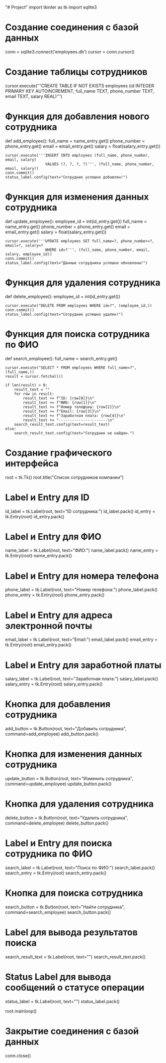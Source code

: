 "# Project" 
import tkinter as tk
import sqlite3

# Создание соединения с базой данных
conn = sqlite3.connect('employees.db')
cursor = conn.cursor()

# Создание таблицы сотрудников
cursor.execute('''CREATE TABLE IF NOT EXISTS employees
                  (id INTEGER PRIMARY KEY AUTOINCREMENT,
                   full_name TEXT,
                   phone_number TEXT,
                   email TEXT,
                   salary REAL)''')

# Функция для добавления нового сотрудника
def add_employee():
    full_name = name_entry.get()
    phone_number = phone_entry.get()
    email = email_entry.get()
    salary = float(salary_entry.get())

    cursor.execute('''INSERT INTO employees (full_name, phone_number, email, salary)
                      VALUES (?, ?, ?, ?)''', (full_name, phone_number, email, salary))
    conn.commit()
    status_label.config(text="Сотрудник успешно добавлен!")

# Функция для изменения данных сотрудника
def update_employee():
    employee_id = int(id_entry.get())
    full_name = name_entry.get()
    phone_number = phone_entry.get()
    email = email_entry.get()
    salary = float(salary_entry.get())

    cursor.execute('''UPDATE employees SET full_name=?, phone_number=?, email=?, salary=?
                      WHERE id=?''', (full_name, phone_number, email, salary, employee_id))
    conn.commit()
    status_label.config(text="Данные сотрудника успешно обновлены!")

# Функция для удаления сотрудника
def delete_employee():
    employee_id = int(id_entry.get())

    cursor.execute("DELETE FROM employees WHERE id=?", (employee_id,))
    conn.commit()
    status_label.config(text="Сотрудник успешно удален!")

# Функция для поиска сотрудника по ФИО
def search_employee():
    full_name = search_entry.get()

    cursor.execute("SELECT * FROM employees WHERE full_name=?", (full_name,))
    result = cursor.fetchall()

    if len(result) > 0:
        result_text = ""
        for row in result:
            result_text += f"ID: {row[0]}\n"
            result_text += f"ФИО: {row[1]}\n"
            result_text += f"Номер телефона: {row[2]}\n"
            result_text += f"Email: {row[3]}\n"
            result_text += f"Заработная плата: {row[4]}\n"
            result_text += "----------------------\n"
        search_result_text.config(text=result_text)
    else:
        search_result_text.config(text="Сотрудник не найден.")

# Создание графического интерфейса
root = tk.Tk()
root.title("Список сотрудников компании")

# Label и Entry для ID
id_label = tk.Label(root, text="ID сотрудника:")
id_label.pack()
id_entry = tk.Entry(root)
id_entry.pack()

# Label и Entry для ФИО
name_label = tk.Label(root, text="ФИО:")
name_label.pack()
name_entry = tk.Entry(root)
name_entry.pack()

# Label и Entry для номера телефона
phone_label = tk.Label(root, text="Номер телефона:")
phone_label.pack()
phone_entry = tk.Entry(root)
phone_entry.pack()

# Label и Entry для адреса электронной почты
email_label = tk.Label(root, text="Email:")
email_label.pack()
email_entry = tk.Entry(root)
email_entry.pack()

# Label и Entry для заработной платы
salary_label = tk.Label(root, text="Заработная плата:")
salary_label.pack()
salary_entry = tk.Entry(root)
salary_entry.pack()

# Кнопка для добавления сотрудника
add_button = tk.Button(root, text="Добавить сотрудника", command=add_employee)
add_button.pack()

# Кнопка для изменения данных сотрудника
update_button = tk.Button(root, text="Изменить сотрудника", command=update_employee)
update_button.pack()

# Кнопка для удаления сотрудника
delete_button = tk.Button(root, text="Удалить сотрудника", command=delete_employee)
delete_button.pack()

# Label и Entry для поиска сотрудника по ФИО
search_label = tk.Label(root, text="Поиск по ФИО:")
search_label.pack()
search_entry = tk.Entry(root)
search_entry.pack()
# Кнопка для поиска сотрудника
search_button = tk.Button(root, text="Найти сотрудника", command=search_employee)
search_button.pack()

# Label для вывода результатов поиска
search_result_text = tk.Label(root, text="")
search_result_text.pack()

# Status Label для вывода сообщений о статусе операции
status_label = tk.Label(root, text="")
status_label.pack()

root.mainloop()

# Закрытие соединения с базой данных
conn.close()
